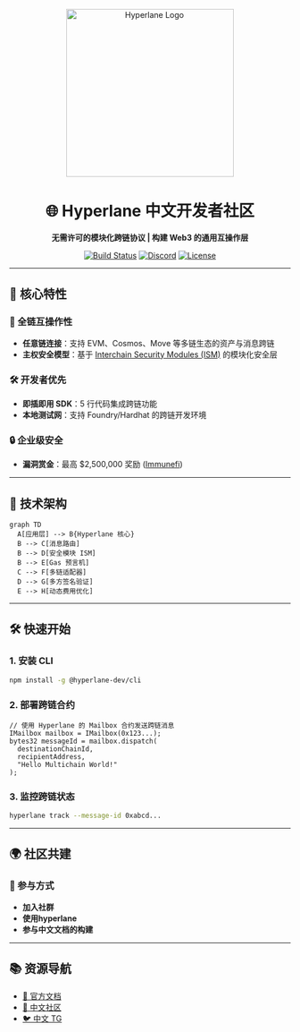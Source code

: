 <p align="center">
  <img src="https://cdn.prod.website-files.com/6686ac1afeef42fcf1929457/6686c26718cec2e458cc5d7a_logo.svg" width="300" alt="Hyperlane Logo">
</p>

<h1 align="center">🌐 Hyperlane 中文开发者社区</h1>

<p align="center">
  <strong>无需许可的模块化跨链协议 | 构建 Web3 的通用互操作层</strong>
</p>

<p align="center">
  <a href="https://github.com/HyperlaneDevCN/hyperlane-core/actions"><img src="https://img.shields.io/github/actions/workflow/status/HyperlaneDevCN/hyperlane-core/ci.yml" alt="Build Status"></a>
  <a href="https://discord.gg/hyperlane"><img src="https://img.shields.io/discord/987646125971718184?label=Discord" alt="Discord"></a>
  <a href="https://github.com/HyperlaneDevCN/hyperlane-core/blob/main/LICENSE"><img src="https://img.shields.io/badge/license-MIT-blue" alt="License"></a>
</p>

---

## 🚀 核心特性

### 🌈 全链互操作性
- **任意链连接**：支持 EVM、Cosmos、Move 等多链生态的资产与消息跨链
- **主权安全模型**：基于 [Interchain Security Modules (ISM)](https://docs.hyperlane.xyz/docs/sovereign-consensus/ism) 的模块化安全层

### 🛠️ 开发者优先
- **即插即用 SDK**：5 行代码集成跨链功能
- **本地测试网**：支持 Foundry/Hardhat 的跨链开发环境


### 🔒 企业级安全
- **漏洞赏金**：最高 $2,500,000 奖励 ([Immunefi](https://immunefi.com/bounty/hyperlane/))

---

## 🧩 技术架构

```mermaid
graph TD
  A[应用层] --> B{Hyperlane 核心}
  B --> C[消息路由]
  B --> D[安全模块 ISM]
  B --> E[Gas 预言机]
  C --> F[多链适配器]
  D --> G[多方签名验证]
  E --> H[动态费用优化]
```

---

## 🛠️ 快速开始

### 1. 安装 CLI
```bash
npm install -g @hyperlane-dev/cli
```

### 2. 部署跨链合约
```solidity
// 使用 Hyperlane 的 Mailbox 合约发送跨链消息
IMailbox mailbox = IMailbox(0x123...);
bytes32 messageId = mailbox.dispatch(
  destinationChainId,
  recipientAddress,
  "Hello Multichain World!"
);
```

### 3. 监控跨链状态
```bash
hyperlane track --message-id 0xabcd...
```

---

## 🌍 社区共建

### 👥 参与方式
- **加入社群**
- **使用hyperlane**
- **参与中文文档的构建**


---

## 📚 资源导航
- [📖 官方文档](https://docs.hyperlane.xyz/zh)
- [💬 中文社区](https://hyperlane.cc)
- [🐦 中文 TG](https://t.me/hyperlanecc)
```

